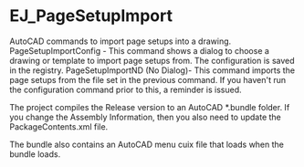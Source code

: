 # EJ_PageSetupImport
AutoCAD commands to import page setups into a drawing.
	PageSetupImportConfig - This command shows a dialog to choose a drawing or template to import page setups from. The configuration is saved in the registry.
	PageSetupImportND (No Dialog)- This command imports the page setups from the file set in the previous command. If you haven't run the configuration command prior to this, a reminder is issued.

The project compiles the Release version to an AutoCAD *.bundle folder. If you change the Assembly Information, then you also need to update the PackageContents.xml file.

The bundle also contains an AutoCAD menu cuix file that loads when the bundle loads.
